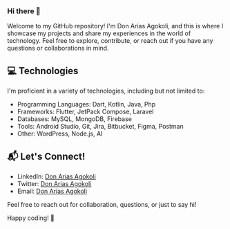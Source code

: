 ### Hi there 👋

Welcome to my GitHub repository! I'm Don Arias Agokoli, and this is where I showcase my projects and share my experiences in the world of technology. Feel free to explore, contribute, or reach out if you have any questions or collaborations in mind.

## 💻 Technologies

I'm proficient in a variety of technologies, including but not limited to:
- Programming Languages: Dart, Kotlin, Java, Php
- Frameworks: Flutter, JetPack Compose, Laravel
- Databases: MySQL, MongoDB, Firebase
- Tools: Android Studio, Git, Jira, Bitbucket, Figma, Postman
- Other: WordPress, Node.js, AI

## 📬 Let's Connect!

- LinkedIn: [Don Arias Agokoli](https://www.linkedin.com/in/donarias/)
- Twitter: [Don Arias Agokoli](https://twitter.com/don_gorias)
- Email: [Don Arias Agokoli](mailto:donarias@outlook.fr)

Feel free to reach out for collaboration, questions, or just to say hi!

Happy coding! 🚀

<!--
**dongorias/dongorias** is a ✨ _special_ ✨ repository because its `README.md` (this file) appears on your GitHub profile.

Here are some ideas to get you started:

- 🔭 I’m currently working on ...
- 🌱 I’m currently learning ...
- 👯 I’m looking to collaborate on ...
- 🤔 I’m looking for help with ...
- 💬 Ask me about ...
- 📫 How to reach me: ...
- 😄 Pronouns: ...
- ⚡ Fun fact: ...
-->
